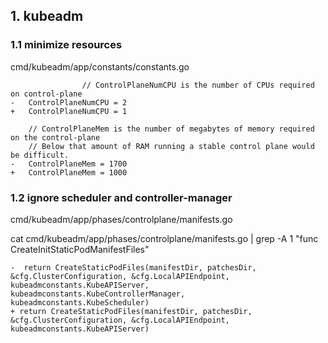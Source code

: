 
## 1. kubeadm 

### 1.1 minimize resources
cmd/kubeadm/app/constants/constants.go

```
                // ControlPlaneNumCPU is the number of CPUs required on control-plane
-	ControlPlaneNumCPU = 2
+	ControlPlaneNumCPU = 1

	// ControlPlaneMem is the number of megabytes of memory required on the control-plane
	// Below that amount of RAM running a stable control plane would be difficult.
-	ControlPlaneMem = 1700
+	ControlPlaneMem = 1000
```

### 1.2 ignore scheduler and controller-manager

cmd/kubeadm/app/phases/controlplane/manifests.go

cat cmd/kubeadm/app/phases/controlplane/manifests.go | grep -A 1 "func CreateInitStaticPodManifestFiles"

```
-  return CreateStaticPodFiles(manifestDir, patchesDir, &cfg.ClusterConfiguration, &cfg.LocalAPIEndpoint, kubeadmconstants.KubeAPIServer, kubeadmconstants.KubeControllerManager, kubeadmconstants.KubeScheduler)
+ return CreateStaticPodFiles(manifestDir, patchesDir, &cfg.ClusterConfiguration, &cfg.LocalAPIEndpoint, kubeadmconstants.KubeAPIServer)
```
